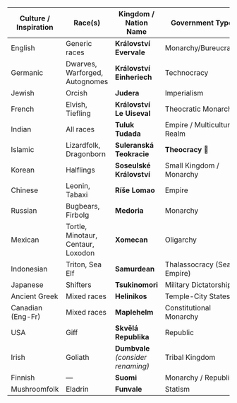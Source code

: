 
| Culture / Inspiration | Race(s)                            | Kingdom / Nation Name              | Government Type              |     |
| --------------------- | ---------------------------------- | ---------------------------------- | ---------------------------- | --- |
| English               | Generic races                      | **Království Evervale**            | Monarchy/Bureucracy          |     |
| Germanic              | Dwarves, Warforged, Autognomes     | **Království Einheriech**          | Technocracy                  |     |
| Jewish                | Orcish                             | **Judera**                         | Imperialism                  |     |
| French                | Elvish, Tiefling                   | **Království Le Uiseval**          | Theocratic Monarchy          |     |
| Indian                | All races                          | **Tuluk Tudada**                   | Empire / Multicultural Realm |     |
| Islamic               | Lizardfolk, Dragonborn             | **Suleranská Teokracie**           | **Theocracy** 🕌             |     |
| Korean                | Halflings                          | **Soseulské Království**           | Small Kingdom / Monarchy     |     |
| Chinese               | Leonin, Tabaxi                     | **Ríše Lomao**                     | Empire                       |     |
| Russian               | Bugbears, Firbolg                  | **Medoria**                        | Monarchy                     |     |
| Mexican               | Tortle, Minotaur, Centaur, Loxodon | **Xomecan**                        | Oligarchy                    |     |
| Indonesian            | Triton, Sea Elf                    | **Samurdean**                      | Thalassocracy (Sea Empire)   |     |
| Japanese              | Shifters                           | **Tsukinomori**                    | Military Dictatorship        |     |
| Ancient Greek         | Mixed races                        | **Helinikos**                      | Temple-City States           |     |
| Canadian (Eng-Fr)     | Mixed races                        | **Maplehelm**                      | Constitutional Monarchy      |     |
| USA                   | Giff                               | **Skvělá Republika**               | Republic                     |     |
| Irish                 | Goliath                            | **Dumbvale** *(consider renaming)* | Tribal Kingdom               |     |
| Finnish               | —                                  | **Suomi**                          | Monarchy / Republic          |     |
| Mushroomfolk          | Eladrin                            | **Funvale**                        | Statism                      |     |


